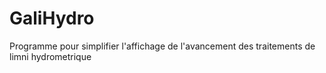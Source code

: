 # GaliHydro
Programme pour simplifier l'affichage de l'avancement des traitements de limni hydrometrique
